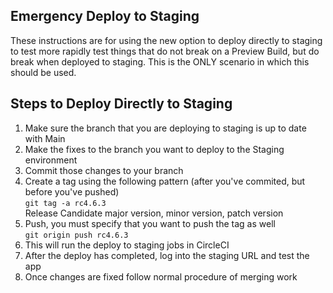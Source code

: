 ## Emergency Deploy to Staging
These instructions are for using the new option to deploy directly to staging to test more rapidly test things that do not break on a Preview Build, but do break when deployed to staging. This is the ONLY scenario in which this should be used.

## Steps to Deploy Directly to Staging
1. Make sure the branch that you are deploying to staging is up to date with Main
2. Make the fixes to the branch you want to deploy to the Staging environment
3. Commit those changes to your branch
4. Create a tag using the following pattern (after you've commited, but before you've pushed)  
``` git tag -a rc4.6.3 ```  
Release Candidate major version, minor version, patch version
5. Push, you must specify that you want to push the tag as well  
``` git origin push rc4.6.3 ```  
6. This will run the deploy to staging jobs in CircleCI
7. After the deploy has completed, log into the staging URL and test the app
8. Once changes are fixed follow normal procedure of merging work
